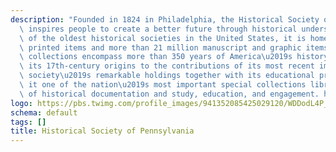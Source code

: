 ```yaml
---
description: "Founded in 1824 in Philadelphia, the Historical Society of Pennsylvania\
  \ inspires people to create a better future through historical understanding. One\
  \ of the oldest historical societies in the United States, it is home to some 600,000\
  \ printed items and more than 21 million manuscript and graphic items. Its unparalleled\
  \ collections encompass more than 350 years of America\u2019s history\u2014from\
  \ its 17th-century origins to the contributions of its most recent immigrants. The\
  \ society\u2019s remarkable holdings together with its educational programming make\
  \ it one of the nation\u2019s most important special collections libraries: a center\
  \ of historical documentation and study, education, and engagement. http://hsp.org/"
logo: https://pbs.twimg.com/profile_images/941352085425029120/WDDodL4P_400x400.jpg
schema: default
tags: []
title: Historical Society of Pennsylvania
---
```

